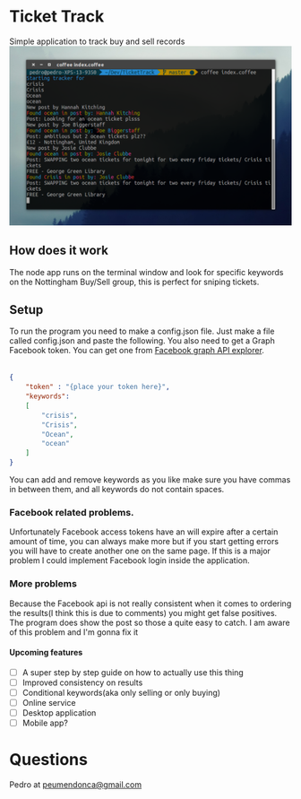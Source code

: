 # Ticket Track
Simple application to track buy and sell records
![Ticket Track](img/ticket_track.png)

## How does it work
The node app runs on the terminal window and look for specific keywords on the Nottingham Buy/Sell group, this is perfect for sniping tickets.

## Setup
To run the program you need to make a config.json file. Just make a file called config.json and paste the following. You also need to get a Graph Facebook token. You can get one from [Facebook graph API explorer](https://developers.facebook.com/tools/explorer/).

```json

{
	"token" : "{place your token here}",
	"keywords":
	[
		"crisis",
		"Crisis",
		"Ocean",
		"ocean"
	]
}
```
You can add and remove keywords as you like make sure you have commas in between them, and all keywords do not contain spaces.

### Facebook related problems.
Unfortunately Facebook access tokens have an will expire after a certain amount of time, you can always make more but if you start getting errors you will have to create another one on the same page. If this is a major problem I could implement Facebook login inside the application.

### More problems
Because the Facebook api is not really consistent when it comes to ordering the results(I think this is due to comments) you might get false positives. The program does show the post so those a quite easy to catch. I am aware of this problem and I'm gonna fix it

#### Upcoming features
- [ ] A super step by step guide on how to actually use this thing
- [ ] Improved consistency on results
- [ ] Conditional keywords(aka only selling or only buying)
- [ ] Online service
- [ ] Desktop application
- [ ] Mobile app?

# Questions
Pedro at [peumendonca@gmail.com](mailto:peumendonca@gmail.com)
